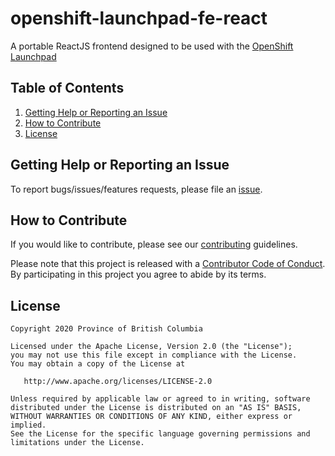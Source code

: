 # openshift-launchpad-fe-react

A portable ReactJS frontend designed to be used with the [OpenShift Launchpad](https://github.com/bcgov/openshift-launchpad)

## Table of Contents

1. [Getting Help or Reporting an Issue](#getting-help-or-reporting-an-issue)
1. [How to Contribute](#how-to-contribute)
1. [License](#license)

## Getting Help or Reporting an Issue

To report bugs/issues/features requests, please file an [issue](https://github.com/bcgov/openshift-launchpad-fe-react/issues).

## How to Contribute

If you would like to contribute, please see our [contributing](CONTRIBUTING.md) guidelines.

Please note that this project is released with a [Contributor Code of Conduct](CODE-OF-CONDUCT.md). By participating in this project you agree to abide by its terms.

## License

    Copyright 2020 Province of British Columbia

    Licensed under the Apache License, Version 2.0 (the "License");
    you may not use this file except in compliance with the License.
    You may obtain a copy of the License at

       http://www.apache.org/licenses/LICENSE-2.0

    Unless required by applicable law or agreed to in writing, software
    distributed under the License is distributed on an "AS IS" BASIS,
    WITHOUT WARRANTIES OR CONDITIONS OF ANY KIND, either express or implied.
    See the License for the specific language governing permissions and
    limitations under the License.
